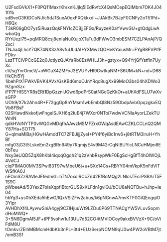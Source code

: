 U2FsdGVkX1+F0PQ11MaxrKh/xnKJjIq5IEdRvfcX4QsMCepEQIMbm7OK4J041tYb
sdBveG3KtDCoNJ/c5dJ1SueA0qxFXQkkxdl+JJAkBk7BJpF0CNFy2oT51Pd+H6Qx
T3kR06gDO7yz5iRuazQqkFNYIcZCBjjEFGx/RuyzeK0aYVwvGU+gtQdgLwAwboQg
RYrUezI75+pqMRQ8csj8enIaNuiXujoXTaTu3dFWwO3mbESM7CZLPAnAjP/Q2xcI
TNJia4jLhcY7QK74NX3zA8vfuULdAI+YXMwzQOHvKYaiusMr+FYgB8FVPlfFFDkv
LszTTCiVPCcGE2q0JqtlyzQJAYaRb8EzWHLJ3h+gztyx+Q94YrjGfYstfin7UyXc
cV/sgYvrOmcV/+oWGuX4ZMFxJ3EVUYvHl9GwtkaNM+S6UM+kN+nd+D68HkChi5Yj
1ibehFtX1FWkVBVK4AVx/GsKBd6moOJnYRqc8ugXx99MoO3bs04hXDWo39ZgmSzx
iFP7FHISSYR8sERt1DpGzznlJGwd6pdPrS0atNGcGzKkOr+aUhXdFSLU7wXvsGFP
UOh9/X7k2Ahn4R+F72ggGp8nYMsm1wbEmbQl8Nz59ObdpAvbGpqzgkxEQVb8FBsF
02SHawdNxkofjwFngelSJXH6q2IuE4j7WXcr0NToi7wdwVCNIaAyorLZekTUWnlN
qdkHVdNYTP0vWQGvMDqfhAAwzMSMFZrxGWqAsdEAwCZKLCCLnQ2QMY87Ha+SOT75
G+qlmaMiBajHGwHAmddTC72FBJijjZyeI+PY4f6yiBc1rw6+j8tRTM3lruH+YhBf
mfg03jG3t5LskeEm2xgBRn949y7RqmjyE4v9M42rCqNIBUYicLNCuHMjm8E0bTeu
Nxy3eUQD5ZqX8hKbI4iqcqOgqh21q2zVnbRsypWkF0EgScHgBfT4hOlWOjL4VdCJ
clqP1MAO0MV3SPwi83T97wMbeU6j+u+SXx14Cs+RBYY04mVkpK9nFdVlTWSfKA0J
nEOmSZzRAVleJEfedmG+hTN7oxdlRCcZn42EfBoMQg2LNlcsTEcrPSRArT5F1S9C
pWbeeAd/53YexZ7oIaXqpfiBtqrGUS9xXLFdn1gviQJ/bCU8aNQTBu+hJhp+Ie04
hbYg3+ys0bXEda5hEwG/lQxVSiZFw2abus/k6pNGnwA7mvKTF0GiQEogqiO3Yipr
AVHDhXf4LAywwSniA4gyj9CZlHjuuWt9LZDu0P69TTNACgYW5VLuvSopmdHoMWQ+
3+5N6DgmAI5JF+tPF5vohw1u13UU7d52CO4tMVlOCoy9akxBVVzX+9C/oViFdM8U
tOmkvrZElhMBMcmHdbKb3nPL+3t4+EUzSerpNCMN9qU0w4PW2oVBtM7jt/omB3Sf
